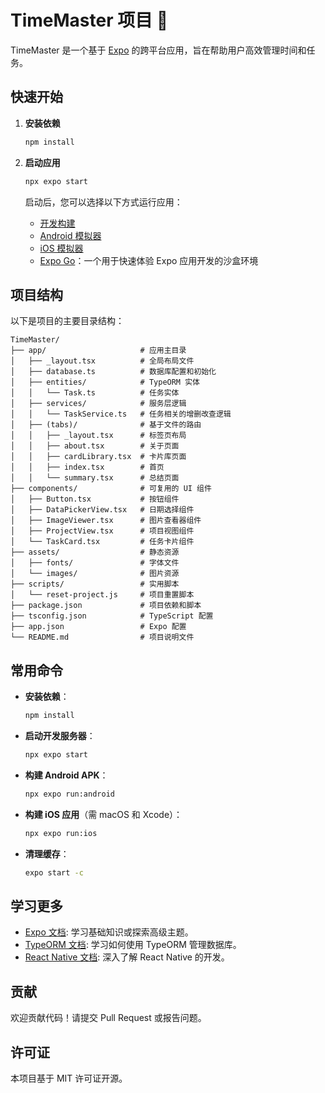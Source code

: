 # TimeMaster 项目 👋

TimeMaster 是一个基于 [Expo](https://expo.dev) 的跨平台应用，旨在帮助用户高效管理时间和任务。

## 快速开始

1. **安装依赖**

   ```bash
   npm install
   ```

2. **启动应用**

   ```bash
   npx expo start
   ```

   启动后，您可以选择以下方式运行应用：

   - [开发构建](https://docs.expo.dev/develop/development-builds/introduction/)
   - [Android 模拟器](https://docs.expo.dev/workflow/android-studio-emulator/)
   - [iOS 模拟器](https://docs.expo.dev/workflow/ios-simulator/)
   - [Expo Go](https://expo.dev/go)：一个用于快速体验 Expo 应用开发的沙盒环境

## 项目结构

以下是项目的主要目录结构：

```
TimeMaster/
├── app/                     # 应用主目录
│   ├── _layout.tsx          # 全局布局文件
│   ├── database.ts          # 数据库配置和初始化
│   ├── entities/            # TypeORM 实体
│   │   └── Task.ts          # 任务实体
│   ├── services/            # 服务层逻辑
│   │   └── TaskService.ts   # 任务相关的增删改查逻辑
│   ├── (tabs)/              # 基于文件的路由
│   │   ├── _layout.tsx      # 标签页布局
│   │   ├── about.tsx        # 关于页面
│   │   ├── cardLibrary.tsx  # 卡片库页面
│   │   ├── index.tsx        # 首页
│   │   └── summary.tsx      # 总结页面
├── components/              # 可复用的 UI 组件
│   ├── Button.tsx           # 按钮组件
│   ├── DataPickerView.tsx   # 日期选择组件
│   ├── ImageViewer.tsx      # 图片查看器组件
│   ├── ProjectView.tsx      # 项目视图组件
│   └── TaskCard.tsx         # 任务卡片组件
├── assets/                  # 静态资源
│   ├── fonts/               # 字体文件
│   └── images/              # 图片资源
├── scripts/                 # 实用脚本
│   └── reset-project.js     # 项目重置脚本
├── package.json             # 项目依赖和脚本
├── tsconfig.json            # TypeScript 配置
├── app.json                 # Expo 配置
└── README.md                # 项目说明文件
```

## 常用命令

- **安装依赖**：
  ```bash
  npm install
  ```

- **启动开发服务器**：
  ```bash
  npx expo start
  ```

- **构建 Android APK**：
  ```bash
  npx expo run:android
  ```

- **构建 iOS 应用**（需 macOS 和 Xcode）：
  ```bash
  npx expo run:ios
  ```

- **清理缓存**：
  ```bash
  expo start -c
  ```

## 学习更多

- [Expo 文档](https://docs.expo.dev/): 学习基础知识或探索高级主题。
- [TypeORM 文档](https://typeorm.io/): 学习如何使用 TypeORM 管理数据库。
- [React Native 文档](https://reactnative.dev/): 深入了解 React Native 的开发。

## 贡献

欢迎贡献代码！请提交 Pull Request 或报告问题。

## 许可证

本项目基于 MIT 许可证开源。
